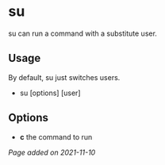 # su
su can run a command with a substitute user.

## Usage
By default, su just switches users.

- su [options] [user]

## Options
- **c** the command to run

*Page added on 2021-11-10*

